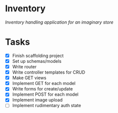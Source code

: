 # Inventory

_Inventory handling application for an imaginary store_

# Tasks

- [x] Finish scaffolding project
- [x] Set up schemas/models
- [x] Write router
- [x] Write controller templates for CRUD
- [x] Make GET views
- [x] Implement GET for each model
- [x] Write forms for create/update
- [x] Implement POST for each model
- [x] Implement image upload
- [ ] Implement rudimentary auth state

